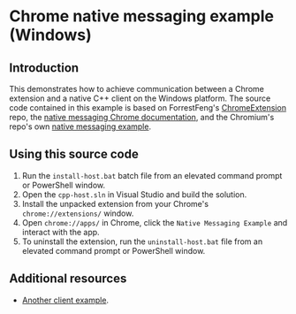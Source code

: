 # Chrome native messaging example (Windows)

## Introduction

This demonstrates how to achieve communication between a Chrome extension and a native C++ client on the Windows platform. The source code contained in this example is based on ForrestFeng's [ChromeExtension](https://github.com/ForrestFeng/ChromeExtension) repo, the [native messaging Chrome documentation](https://developer.chrome.com/extensions/nativeMessaging), and the Chromium's repo's own [native messaging example](https://github.com/chromium/chromium/tree/master/chrome/common/extensions/docs/examples/api/nativeMessaging).

## Using this source code

1. Run the `install-host.bat` batch file from an elevated command prompt or PowerShell window.
2. Open the `cpp-host.sln` in Visual Studio and build the solution.
3. Install the unpacked extension from your Chrome's `chrome://extensions/` window.
4. Open `chrome://apps/` in Chrome, click the `Native Messaging Example` and interact with the app.
5. To uninstall the extension, run the `uninstall-host.bat` file from an elevated command prompt or PowerShell window.

## Additional resources

* [Another client example](https://github.com/Mandar-Shinde/Google-Chrome-Native-Messaging).
